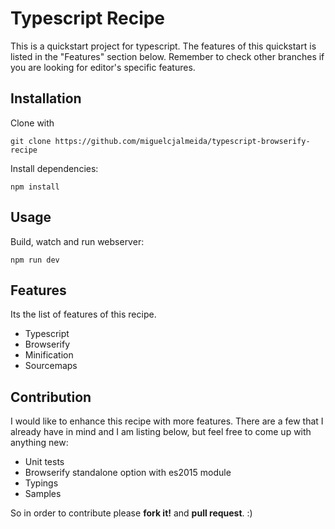 # Typescript Recipe

This is a quickstart project for typescript. The features of this quickstart is listed in the "Features" section below. Remember to check other branches if you are looking for editor's specific features.

## Installation

Clone with

```
git clone https://github.com/miguelcjalmeida/typescript-browserify-recipe
```

Install dependencies:

```
npm install
```

## Usage

Build, watch and run webserver:
```
npm run dev
```

## Features

Its the list of features of this recipe.

- Typescript
- Browserify
- Minification
- Sourcemaps

## Contribution

I would like to enhance this recipe with more features. There are a few that I already have in mind and I am listing below, but feel free to come up with anything new:

- Unit tests
- Browserify standalone option with es2015 module
- Typings
- Samples

So in order to contribute please **fork it!** and **pull request**.
:)

